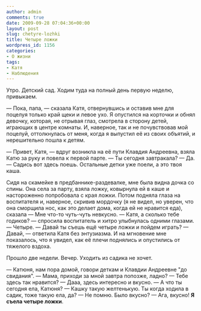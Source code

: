 ```yaml
---
author: admin
comments: true
date: 2009-09-28 07:04:36+00:00
layout: post
slug: chetyre-lozhki
title: Четыре ложки
wordpress_id: 1156
categories:
- О жизни
tags:
- Катя
- Наблюдения
---
```


Утро. Детский сад. Ходим туда на полный день первую неделю, привыкаем.

— Пока, папа, — сказала Катя, отвернувшись и оставив мне для поцелуя только край щеки и левое ухо.
Я опустился на корточки и обнял девочку, которая, не отрывая глаз, смотрела в сторону детей, играющих в центре комнаты. И, наверное, так и не почувствовав мой поцелуй, оттолкнулась от меня, когда я выпустил её из своих объятий, и нерешительно пошла к детям.

— Привет, Катя, — вдруг возникла на её пути Клавдия Андреевна, взяла Катю за руку и повела к первой парте.
— Ты сегодня завтракала?
— Да.
— Садись вот здесь поешь. Остальные детки уже поели, а это твоя каша.

Сидя на скамейке в предбаннике-раздевалке, мне была видна дочка со спины. Она села за парту, взяла ложку, ковырнула ей в каше и настороженно попробовала с края ложки. Потом подняла глаза на воспитателя и, наверное, скривив мордочку (я не видел, но уверен, что она сморщила нос, как это делает дома, когда ей не нравится еда), сказала
— Мне что-то чуть-чуть невкусно.
— Катя, а сколько тебе годиков? — спросила воспитатель и хитро улыбнулась одними глазами.
— Четыре.
— Давай ты съешь ещё четыре ложки и пойдем играть?
— Давай, — ответила Катя без энтузиазма. И на мгновение мне показалось, что я увидел, как её плечи поднялись и опустились от тяжелого вздоха.

Прошло две недели. Вечер. Уходить из садика не хочет.

— Катюня, нам пора домой, говори деткам и Клавдии Андреевне "до свидания".
— Мама, приходи за мной завтра попозже, ладно?
— Тебе здесь так нравится?
— Дааа, здесь интересно и вкусно.
— А что ты сегодня ела, Катюня?
— Кашку такую желтенькую. Ты когда ходила в садик, тоже такую ела, да?
— Не помню. Было вкусно?
— Ага, вкусно! **Я съела четыре ложки**.
